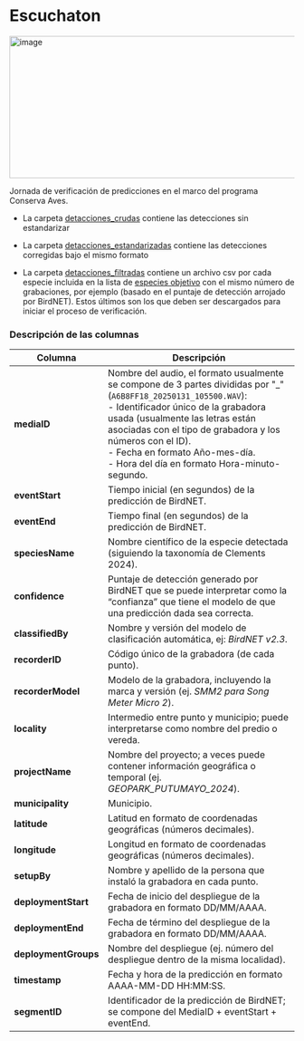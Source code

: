 # Escuchaton

<img width="561" height="251" alt="image" src="https://github.com/user-attachments/assets/c82b7e08-a433-47d1-bc51-6279117433f4" />

Jornada de verificación de predicciones en el marco del programa Conserva Aves. 


- La carpeta [detacciones_crudas](https://github.com/sanruizguz/Escuchaton/tree/main/Detecciones_crudas) contiene las detecciones sin estandarizar
- La carpeta [detacciones_estandarizadas](https://github.com/sanruizguz/Escuchaton/tree/main/Detecciones_estandarizadas) contiene las detecciones corregidas bajo el mismo formato

- La carpeta [detacciones_filtradas](https://github.com/sanruizguz/Escuchaton/tree/main/Detecciones_filtradas) contiene un archivo csv por cada especie incluida en la lista de [especies objetivo](https://github.com/sanruizguz/Escuchaton/blob/main/especies_objetivo.csv) con el mismo número de grabaciones, por ejemplo (basado en el puntaje de detección arrojado por BirdNET). Estos últimos son los que deben ser descargados para iniciar el proceso de verificación. 


### Descripción de las columnas 

| Columna           | Descripción |
|--------------------|-------------|
| **mediaID** | Nombre del audio, el formato usualmente se compone de 3 partes divididas por "_" (`A6B8FF18_20250131_105500.WAV`):<br> - Identificador único de la grabadora usada (usualmente las letras están asociadas con el tipo de grabadora y los números con el ID).<br> - Fecha en formato Año-mes-día.<br> - Hora del día en formato Hora-minuto-segundo. |
| **eventStart** | Tiempo inicial (en segundos) de la predicción de BirdNET. |
| **eventEnd** | Tiempo final (en segundos) de la predicción de BirdNET. |
| **speciesName** | Nombre científico de la especie detectada (siguiendo la taxonomía de Clements 2024). |
| **confidence** | Puntaje de detección generado por BirdNET que se puede interpretar como la “confianza” que tiene el modelo de que una predicción dada sea correcta. |
| **classifiedBy** | Nombre y versión del modelo de clasificación automática, ej: *BirdNET v2.3*. |
| **recorderID** | Código único de la grabadora (de cada punto). |
| **recorderModel** | Modelo de la grabadora, incluyendo la marca y versión (ej. *SMM2 para Song Meter Micro 2*). |
| **locality** | Intermedio entre punto y municipio; puede interpretarse como nombre del predio o vereda. |
| **projectName** | Nombre del proyecto; a veces puede contener información geográfica o temporal (ej. *GEOPARK_PUTUMAYO_2024*). |
| **municipality** | Municipio. |
| **latitude** | Latitud en formato de coordenadas geográficas (números decimales). |
| **longitude** | Longitud en formato de coordenadas geográficas (números decimales). |
| **setupBy** | Nombre y apellido de la persona que instaló la grabadora en cada punto. |
| **deploymentStart** | Fecha de inicio del despliegue de la grabadora en formato DD/MM/AAAA. |
| **deploymentEnd** | Fecha de término del despliegue de la grabadora en formato DD/MM/AAAA. |
| **deploymentGroups** | Nombre del despliegue (ej. número del despliegue dentro de la misma localidad). |
| **timestamp** | Fecha y hora de la predicción en formato AAAA-MM-DD HH:MM:SS. |
| **segmentID** | Identificador de la predicción de BirdNET; se compone del MediaID + eventStart + eventEnd. |

